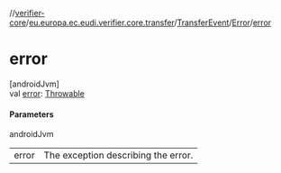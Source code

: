 //[verifier-core](../../../../index.md)/[eu.europa.ec.eudi.verifier.core.transfer](../../index.md)/[TransferEvent](../index.md)/[Error](index.md)/[error](error.md)

# error

[androidJvm]\
val [error](error.md): [Throwable](https://kotlinlang.org/api/latest/jvm/stdlib/kotlin-stdlib/kotlin/-throwable/index.html)

#### Parameters

androidJvm

| | |
|---|---|
| error | The exception describing the error. |
